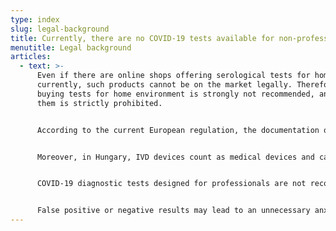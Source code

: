 ```yaml
---
type: index
slug: legal-background
title: Currently, there are no COVID-19 tests available for non-professionals
menutitle: Legal background
articles:
  - text: >-
      Even if there are online shops offering serological tests for home use,
      currently, such products cannot be on the market legally. Therefore,
      buying tests for home environment is strongly not recommended, and selling
      them is strictly prohibited.


      According to the current European regulation, the documentation of in vitro diagnostic (IVD) devices designed for home use must be examined by a notified body before the device can be sold in the EU. This notified body issues the necessary certificates (CE mark), and the process lasts for at least 6 months. Therefore, it is not possible that any manufacturer has already obtained a CE mark for a non-professional use diagnostic test.


      Moreover, in Hungary, IVD devices count as medical devices and can be sold only in licensed medical device stores and/or pharmacies. Selling them in any other shops – including online shops – is prohibited.


      COVID-19 diagnostic tests designed for professionals are not recommended for non-professional use either.


      False positive or negative results may lead to an unnecessary anxiousness or false sense of security. Moreover, performing a test without professional supervision makes the search and isolation of infected people impossible, which seriously impedes the efficient prevention and/or slowing down the pandemic.
---
```

